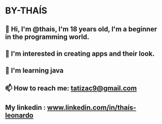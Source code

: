 # BY-THAÍS
## 👋 Hi, I'm @thais, I'm 18 years old, I'm a beginner in the programming world.
## 👀 I'm interested in creating apps and their look.
## 🌱 I'm learning java
## 📫 How to reach me: tatizac9@gmail.com
## My linkedin : www.linkedin.com/in/thaís-leonardo

